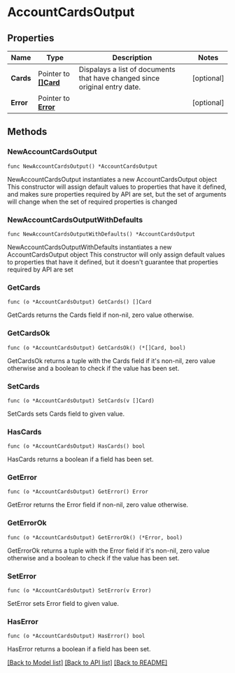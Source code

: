 # AccountCardsOutput

## Properties

Name | Type | Description | Notes
------------ | ------------- | ------------- | -------------
**Cards** | Pointer to [**[]Card**](Card.md) | Dispalays a list of documents that have changed since original entry date. | [optional] 
**Error** | Pointer to [**Error**](Error.md) |  | [optional] 

## Methods

### NewAccountCardsOutput

`func NewAccountCardsOutput() *AccountCardsOutput`

NewAccountCardsOutput instantiates a new AccountCardsOutput object
This constructor will assign default values to properties that have it defined,
and makes sure properties required by API are set, but the set of arguments
will change when the set of required properties is changed

### NewAccountCardsOutputWithDefaults

`func NewAccountCardsOutputWithDefaults() *AccountCardsOutput`

NewAccountCardsOutputWithDefaults instantiates a new AccountCardsOutput object
This constructor will only assign default values to properties that have it defined,
but it doesn't guarantee that properties required by API are set

### GetCards

`func (o *AccountCardsOutput) GetCards() []Card`

GetCards returns the Cards field if non-nil, zero value otherwise.

### GetCardsOk

`func (o *AccountCardsOutput) GetCardsOk() (*[]Card, bool)`

GetCardsOk returns a tuple with the Cards field if it's non-nil, zero value otherwise
and a boolean to check if the value has been set.

### SetCards

`func (o *AccountCardsOutput) SetCards(v []Card)`

SetCards sets Cards field to given value.

### HasCards

`func (o *AccountCardsOutput) HasCards() bool`

HasCards returns a boolean if a field has been set.

### GetError

`func (o *AccountCardsOutput) GetError() Error`

GetError returns the Error field if non-nil, zero value otherwise.

### GetErrorOk

`func (o *AccountCardsOutput) GetErrorOk() (*Error, bool)`

GetErrorOk returns a tuple with the Error field if it's non-nil, zero value otherwise
and a boolean to check if the value has been set.

### SetError

`func (o *AccountCardsOutput) SetError(v Error)`

SetError sets Error field to given value.

### HasError

`func (o *AccountCardsOutput) HasError() bool`

HasError returns a boolean if a field has been set.


[[Back to Model list]](../README.md#documentation-for-models) [[Back to API list]](../README.md#documentation-for-api-endpoints) [[Back to README]](../README.md)


